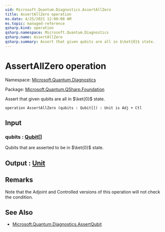 ```yaml
---
uid: Microsoft.Quantum.Diagnostics.AssertAllZero
title: AssertAllZero operation
ms.date: 4/25/2021 12:00:00 AM
ms.topic: managed-reference
qsharp.kind: operation
qsharp.namespace: Microsoft.Quantum.Diagnostics
qsharp.name: AssertAllZero
qsharp.summary: Assert that given qubits are all in $\ket{0}$ state.
---
```


# AssertAllZero operation

Namespace: [Microsoft.Quantum.Diagnostics](xref:Microsoft.Quantum.Diagnostics)

Package: [Microsoft.Quantum.QSharp.Foundation](https://nuget.org/packages/Microsoft.Quantum.QSharp.Foundation)


Assert that given qubits are all in $\ket{0}$ state.

```qsharp
operation AssertAllZero (qubits : Qubit[]) : Unit is Adj + Ctl
```


## Input

### qubits : [Qubit](xref:microsoft.quantum.qsharp.valueliterals#qubit-literals)[]

Qubits that are asserted to be in $\ket{0}$ state.



## Output : [Unit](xref:microsoft.quantum.qsharp.valueliterals#unit-literal)



## Remarks

Note that the Adjoint and Controlled versions of this operation will notcheck the condition.

## See Also

- [Microsoft.Quantum.Diagnostics.AssertQubit](xref:Microsoft.Quantum.Diagnostics.AssertQubit)